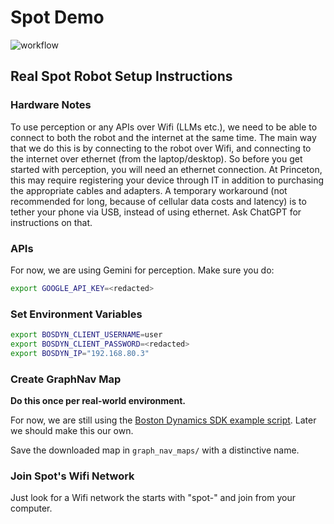 # Spot Demo

![workflow](https://github.com/tomsilver/spot-planning-demo/actions/workflows/ci.yml/badge.svg)

## Real Spot Robot Setup Instructions

### Hardware Notes

To use perception or any APIs over Wifi (LLMs etc.), we need to be able to connect to both the robot and the internet at the same time. The main way that we do this is by connecting to the robot over Wifi, and connecting to the internet over ethernet (from the laptop/desktop). So before you get started with perception, you will need an ethernet connection. At Princeton, this may require registering your device through IT in addition to purchasing the appropriate cables and adapters. A temporary workaround (not recommended for long, because of cellular data costs and latency) is to tether your phone via USB, instead of using ethernet. Ask ChatGPT for instructions on that.

### APIs

For now, we are using Gemini for perception. Make sure you do:
```bash
export GOOGLE_API_KEY=<redacted>
```

### Set Environment Variables

```bash
export BOSDYN_CLIENT_USERNAME=user
export BOSDYN_CLIENT_PASSWORD=<redacted>
export BOSDYN_IP="192.168.80.3"
```

### Create GraphNav Map

**Do this once per real-world environment.**

For now, we are still using the [Boston Dynamics SDK example script](https://github.com/boston-dynamics/spot-sdk/blob/master/python/examples/graph_nav_command_line/graph_nav_util.py). Later we should make this our own.

Save the downloaded map in `graph_nav_maps/` with a distinctive name.

### Join Spot's Wifi Network

Just look for a Wifi network the starts with "spot-" and join from your computer.

